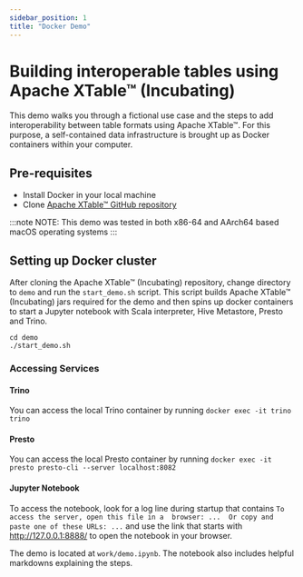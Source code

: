 ```yaml
---
sidebar_position: 1
title: "Docker Demo"
---
```


# Building interoperable tables using Apache XTable™ (Incubating) 
This demo walks you through a fictional use case and the steps to add interoperability between table formats using Apache XTable™.
For this purpose, a self-contained data infrastructure is brought up as Docker containers within your computer.


## Pre-requisites
* Install Docker in your local machine
* Clone [Apache XTable™ GitHub repository](https://github.com/apache/incubator-xtable)

:::note NOTE:
This demo was tested in both x86-64 and AArch64 based macOS operating systems
:::

## Setting up Docker cluster
After cloning the Apache XTable™ (Incubating) repository, change directory to `demo` and run the `start_demo.sh` script.
This script builds Apache XTable™ (Incubating) jars required for the demo and then spins up docker containers to start a Jupyter notebook
with Scala interpreter, Hive Metastore, Presto and Trino.

```shell md title="shell"
cd demo
./start_demo.sh
```

### Accessing Services
#### Trino
You can access the local Trino container by running `docker exec -it trino trino`

#### Presto
You can access the local Presto container by running `docker exec -it presto presto-cli --server localhost:8082`

#### Jupyter Notebook
To access the notebook, look for a log line during startup that contains `To access the server, open this file in a 
browser: ...  Or copy and paste one of these URLs: ...` and use the link that starts with http://127.0.0.1:8888/
to open the notebook in your browser. 

The demo is located at `work/demo.ipynb`. The notebook also includes helpful markdowns explaining the steps.
